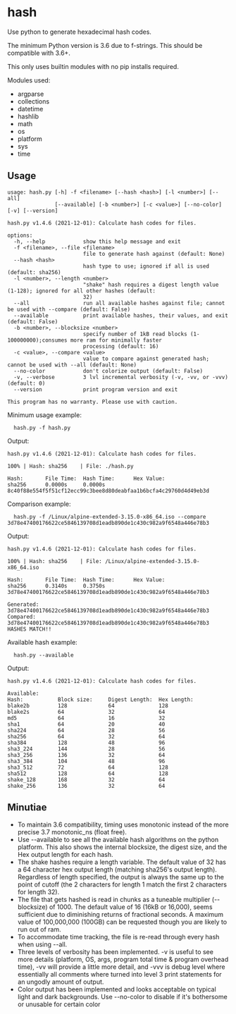 # hash
Use python to generate hexadecimal hash codes.

The minimum Python version is 3.6 due to f-strings. This should be compatible with 3.6+.

This only uses builtin modules with no pip installs required.

Modules used:
* argparse
* collections
* datetime
* hashlib
* math
* os
* platform
* sys
* time


## Usage

```
usage: hash.py [-h] -f <filename> [--hash <hash>] [-l <number>] [--all]
               [--available] [-b <number>] [-c <value>] [--no-color] [-v] [--version]

hash.py v1.4.6 (2021-12-01): Calculate hash codes for files.

options:
  -h, --help            show this help message and exit
  -f <filename>, --file <filename>
                        file to generate hash against (default: None)
  --hash <hash>
                        hash type to use; ignored if all is used (default: sha256)
  -l <number>, --length <number>
                        "shake" hash requires a digest length value (1-128); ignored for all other hashes (default:
                        32)
  --all                 run all available hashes against file; cannot be used with --compare (default: False)
  --available           print available hashes, their values, and exit (default: False)
  -b <number>, --blocksize <number>
                        specify number of 1kB read blocks (1-100000000);consumes more ram for minimally faster
                        processing (default: 16)
  -c <value>, --compare <value>
                        value to compare against generated hash; cannot be used with --all (default: None)
  --no-color            don't colorize output (default: False)
  -v, --verbose         3 lvl incremental verbosity (-v, -vv, or -vvv) (default: 0)
  --version             print program version and exit

This program has no warranty. Please use with caution.
```
  
Minimum usage example:
```  
  hash.py -f hash.py
```  
Output:
```
hash.py v1.4.6 (2021-12-01): Calculate hash codes for files.

100% | Hash: sha256    | File: ./hash.py

Hash:       File Time:  Hash Time:      Hex Value:
sha256      0.0000s     0.0000s         8c40f88e554f5f51cf12ecc99c3bee8d80deabfaa1b6bcfa4c29760d4d49eb3d
```

Comparison example:
```
  hash.py -f /Linux/alpine-extended-3.15.0-x86_64.iso --compare 3d78e47400176622ce5846139708d1eadb890de1c430c982a9f6548a446e78b3
```
Output:
```
hash.py v1.4.6 (2021-12-01): Calculate hash codes for files.

100% | Hash: sha256    | File: /Linux/alpine-extended-3.15.0-x86_64.iso

Hash:       File Time:  Hash Time:      Hex Value:
sha256      0.3140s     0.3750s         3d78e47400176622ce5846139708d1eadb890de1c430c982a9f6548a446e78b3

Generated: 3d78e47400176622ce5846139708d1eadb890de1c430c982a9f6548a446e78b3
Compared:  3d78e47400176622ce5846139708d1eadb890de1c430c982a9f6548a446e78b3
HASHES MATCH!!
```

Available hash example:
```
  hash.py --available
```
Output:
```
hash.py v1.4.6 (2021-12-01): Calculate hash codes for files.

Available:
Hash:           Block size:     Digest Length:  Hex Length:
blake2b         128             64              128
blake2s         64              32              64
md5             64              16              32
sha1            64              20              40
sha224          64              28              56
sha256          64              32              64
sha384          128             48              96
sha3_224        144             28              56
sha3_256        136             32              64
sha3_384        104             48              96
sha3_512        72              64              128
sha512          128             64              128
shake_128       168             32              64
shake_256       136             32              64
```

## Minutiae
  
  * To maintain 3.6 compatibility, timing uses monotonic instead of the more precise 3.7 monotonic_ns (float free).
  * Use --available to see all the available hash algorithms on the python platform. This also shows the internal blocksize, the digest size, and the Hex output length for each hash.
  * The shake hashes require a length variable. The default value of 32 has a 64 character hex output length (matching sha256's output length). Regardless of length specified, the output is always the same up to the point of cutoff (the 2 characters for length 1 match the first 2 characters for length 32).
  * The file that gets hashed is read in chunks as a tuneable multiplier (--blocksize) of 1000. The default value of 16 (16kB or 16,000), seems sufficient due to diminishing returns of fractional seconds. A maximum value of 100,000,000 (100GB) can be requested though you are likely to run out of ram.
  * To accommodate time tracking, the file is re-read through every hash when using --all.
  * Three levels of verbosity has been implemented. -v is useful to see more details (platform, OS, args, program total time & program overhead time), -vv will provide a little more detail, and -vvv is debug level where essentially all comments where turned into level 3 print statements for an ungodly amount of output.
  * Color output has been implemented and looks acceptable on typical light and dark backgrounds. Use --no-color to disable if it's bothersome or unusable for certain color 
